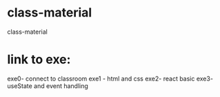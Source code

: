 # class-material
class-material

# link to exe:
exe0- connect to classroom
exe1 - html and css
exe2- react basic
exe3- useState and event handling

